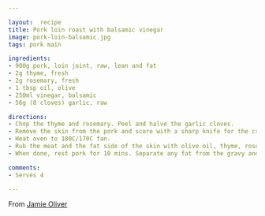 ```yaml
--- 

layout:  recipe
title: Pork loin roast with balsamic vinegar
image: pork-loin-balsamic.jpg
tags: pork main

ingredients: 
- 900g pork, loin joint, raw, lean and fat
- 2g thyme, fresh
- 2g rosemary, fresh
- 1 tbsp oil, olive
- 250ml vinegar, balsamic
- 56g (8 cloves) garlic, raw

directions: 
- Chop the thyme and rosemary. Peel and halve the garlic cloves.
- Remove the skin from the pork and score with a sharp knife for the crackling.
- Heat oven to 180C/170C fan.
- Rub the meat and the fat side of the skin with olive oil, thyme, rosemary, salt and pepper. Brown the skin, fat side down, in a frying pan. Take out and set aside. Brown the meat in the same frying pan, turning occasionally, for about 5 mins. Add the balsamic vinegar and bubble. Place meat in roasting tray. Pour over the balsamic vinegar and add the garlic. Put the roasting tray in the oven, with the pork skin directly on the oven rack above it, fat side down. Cook for 60 mins, keeping an eye on the crackling.
- When done, rest pork for 10 mins. Separate any fat from the gravy and store in a jar in fridge for future use. Thicken or add to the gravy as desired. Squish the garlic into it through a sieve.

comments: 
- Serves 4

--- 
```


From [Jamie Oliver](https://www.jamieoliver.com/videos/jamie-oliver-s-perfect-pork-loin-roast-with-crackling/) 
